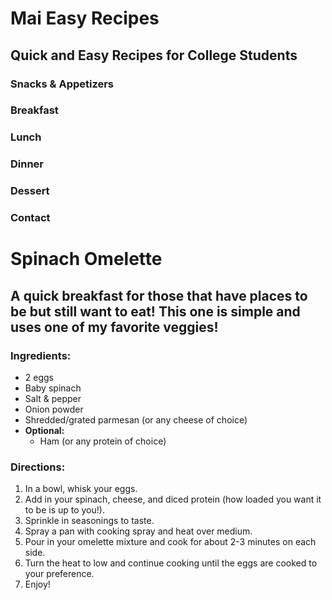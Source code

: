 # Mai Easy Recipes
## Quick and Easy Recipes for College Students

### Snacks & Appetizers
### Breakfast
### Lunch
### Dinner
### Dessert
### Contact

# Spinach Omelette
## A quick breakfast for those that have places to be but still want to eat! This one is simple and uses one of my favorite veggies!

### Ingredients:
- 2 eggs
- Baby spinach
- Salt & pepper
- Onion powder
- Shredded/grated parmesan (or any cheese of choice)
- **Optional:**
  - Ham (or any protein of choice)

### Directions:
1. In a bowl, whisk your eggs.
2. Add in your spinach, cheese, and diced protein (how loaded you want it to be is up to you!).
3. Sprinkle in seasonings to taste.
4. Spray a pan with cooking spray and heat over medium.
5. Pour in your omelette mixture and cook for about 2-3 minutes on each side.
6. Turn the heat to low and continue cooking until the eggs are cooked to your preference.
7. Enjoy!
